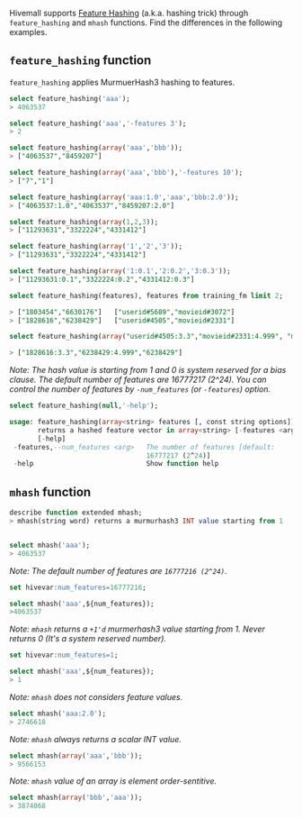 <!--
  Licensed to the Apache Software Foundation (ASF) under one
  or more contributor license agreements.  See the NOTICE file
  distributed with this work for additional information
  regarding copyright ownership.  The ASF licenses this file
  to you under the Apache License, Version 2.0 (the
  "License"); you may not use this file except in compliance
  with the License.  You may obtain a copy of the License at

    http://www.apache.org/licenses/LICENSE-2.0

  Unless required by applicable law or agreed to in writing,
  software distributed under the License is distributed on an
  "AS IS" BASIS, WITHOUT WARRANTIES OR CONDITIONS OF ANY
  KIND, either express or implied.  See the License for the
  specific language governing permissions and limitations
  under the License.
-->
        
Hivemall supports [Feature Hashing](https://en.wikipedia.org/wiki/Feature_hashing) (a.k.a. hashing trick) through `feature_hashing` and `mhash` functions. 
Find the differences in the following examples.

<!-- toc -->

## `feature_hashing` function

`feature_hashing` applies MurmuerHash3 hashing to features. 

```sql
select feature_hashing('aaa');
> 4063537

select feature_hashing('aaa','-features 3');
> 2

select feature_hashing(array('aaa','bbb'));
> ["4063537","8459207"]

select feature_hashing(array('aaa','bbb'),'-features 10');
> ["7","1"]

select feature_hashing(array('aaa:1.0','aaa','bbb:2.0'));
> ["4063537:1.0","4063537","8459207:2.0"]

select feature_hashing(array(1,2,3));
> ["11293631","3322224","4331412"]

select feature_hashing(array('1','2','3'));
> ["11293631","3322224","4331412"]

select feature_hashing(array('1:0.1','2:0.2','3:0.3'));
> ["11293631:0.1","3322224:0.2","4331412:0.3"]

select feature_hashing(features), features from training_fm limit 2;

> ["1803454","6630176"]   ["userid#5689","movieid#3072"]
> ["1828616","6238429"]   ["userid#4505","movieid#2331"]

select feature_hashing(array("userid#4505:3.3","movieid#2331:4.999", "movieid#2331"));

> ["1828616:3.3","6238429:4.999","6238429"]
```

_Note: The hash value is starting from 1 and 0 is system reserved for a bias clause. The default number of features are 16777217 (2^24). You can control the number of features by `-num_features` (or `-features`) option._

```sql
select feature_hashing(null,'-help');

usage: feature_hashing(array<string> features [, const string options]) -
       returns a hashed feature vector in array<string> [-features <arg>]
       [-help]
 -features,--num_features <arg>   The number of features [default:
                                  16777217 (2^24)]
 -help                            Show function help
```

## `mhash` function

```sql
describe function extended mhash;
> mhash(string word) returns a murmurhash3 INT value starting from 1
```

```sql

select mhash('aaa');
> 4063537
```

_Note: The default number of features are `16777216 (2^24)`._
```sql
set hivevar:num_features=16777216;

select mhash('aaa',${num_features});
>4063537
```

_Note: `mhash` returns a `+1'd` murmerhash3 value starting from 1. Never returns 0 (It's a system reserved number)._
```sql
set hivevar:num_features=1;

select mhash('aaa',${num_features});
> 1
```

_Note: `mhash` does not considers feature values._
```sql
select mhash('aaa:2.0');
> 2746618
```

_Note: `mhash` always returns a scalar INT value._
```sql
select mhash(array('aaa','bbb'));
> 9566153
```

_Note: `mhash` value of an array is element order-sentitive._
```sql
select mhash(array('bbb','aaa'));
> 3874068
```